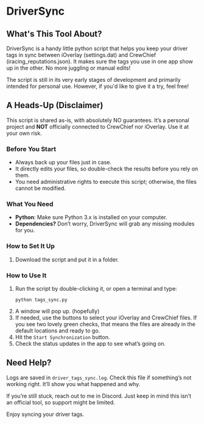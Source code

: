 # DriverSync

## What's This Tool About?
DriverSync is a handy little python script that helps you keep your driver tags in sync between iOverlay (settings.dat) and CrewChief (iracing_reputations.json). It makes sure the tags you use in one app show up in the other. No more juggling or manual edits!

The script is still in its very early stages of development and primarily intended for personal use. However, if you'd like to give it a try, feel free!

## A Heads-Up (Disclaimer)
This script is shared as-is, with absolutely NO guarantees. It’s a personal project and **NOT** officially connected to CrewChief nor iOverlay. Use it at your own risk.

### Before You Start
- Always back up your files just in case.
- It directly edits your files, so double-check the results before you rely on them.
- You need administrative rights to execute this script; otherwise, the files cannot be modified.

### What You Need
- **Python**: Make sure Python 3.x is installed on your computer.
- **Dependencies?** Don’t worry, DriverSync will grab any missing modules for you.

### How to Set It Up
1. Download the script and put it in a folder.

### How to Use It
1. Run the script by double-clicking it, or open a terminal and type:
   ```
   python tags_sync.py
   ```
2. A window will pop up. (hopefully)
3. If needed, use the buttons to select your iOverlay and CrewChief files. If you see two lovely green checks, that means the files are already in the default locations and ready to go.
4. Hit the `Start Synchronization` button.
5. Check the status updates in the app to see what’s going on.

## Need Help?
Logs are saved in `driver_tags_sync.log`. Check this file if something’s not working right. It’ll show you what happened and why.

If you’re still stuck, reach out to me in Discord. Just keep in mind this isn’t an official tool, so support might be limited.

Enjoy syncing your driver tags.
